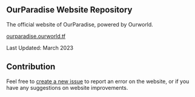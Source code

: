 ## OurParadise Website Repository

The official website of OurParadise, powered by Ourworld.

[ourparadise.ourworld.tf](ourparadise.ourworld.tf)

Last Updated: March 2023

## Contribution

Feel free to [create a new issue](https://github.com/ourworld-tsc/www_ourparadise/issues) to report an error on the website, or if you have any suggestions on website improvements. 
